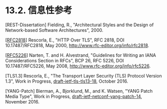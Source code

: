 # 13.2. 信息性参考

[REST-Dissertation] Fielding, R., "Architectural Styles and the Design of Network-based Software Architectures", 2000.

[[RFC2818](http://www.rfc-editor.org/info/rfc2818)]  Rescorla, E., "HTTP Over TLS", RFC 2818, DOI 10.17487/RFC2818, May 2000, <http://www.rfc-editor.org/info/rfc2818>.

[[RFC5226](http://www.rfc-editor.org/info/rfc5226)]  Narten, T. and H. Alvestrand, "Guidelines for Writing an IANA Considerations Section in RFCs", BCP 26, RFC 5226, DOI 10.17487/RFC5226, May 2008, <http://www.rfc-editor.org/info/rfc5226>.

[TLS1.3]   Rescorla, E., "The Transport Layer Security (TLS) Protocol Version 1.3", Work in Progress, [draft-ietf-tls-tls13-18](https://tools.ietf.org/html/draft-ietf-tls-tls13-18), October 2016.

[YANG-Patch] Bierman, A., Bjorklund, M., and K. Watsen, "YANG Patch Media Type", Work in Progress, [draft-ietf-netconf-yang-patch-14](https://tools.ietf.org/html/draft-ietf-netconf-yang-patch-14), November 2016.
